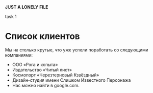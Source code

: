 <b> JUST A LONELY FILE </b>
<p> task 1</p>

<h1> Список клиентов </h1>

Мы на столько крутые, что уже успели поработать со следующими компаниями:

* ООО «Рога и копыта»
* Издательство «Читый лист»
* Космопорт «Черезтерновый Кзвёздный»
* Дизайн-студия имени Слишком Известного Персонажа
* Нас можно найти в google.com.